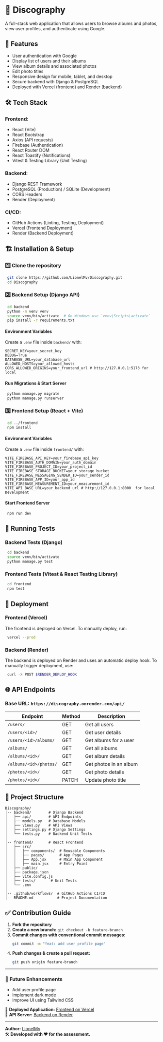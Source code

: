 # 📖 Discography

A full-stack web application that allows users to browse albums and photos, view user profiles, and authenticate using Google.

## 🚀 Features
- User authentication with Google
- Display list of users and their albums
- View album details and associated photos
- Edit photo titles
- Responsive design for mobile, tablet, and desktop
- Secure backend with Django & PostgreSQL
- Deployed with Vercel (frontend) and Render (backend)

## 🛠️ Tech Stack
### **Frontend:**
- React (Vite)
- React Bootstrap
- Axios (API requests)
- Firebase (Authentication)
- React Router DOM
- React Toastify (Notifications)
- Vitest & Testing Library (Unit Testing)

### **Backend:**
- Django REST Framework
- PostgreSQL (Production) / SQLite (Development)
- CORS Headers
- Render (Deployment)

### **CI/CD:**
- GitHub Actions (Linting, Testing, Deployment)
- Vercel (Frontend Deployment)
- Render (Backend Deployment)

## 🏗️ Installation & Setup
### **1️⃣ Clone the repository**
```sh
 git clone https://github.com/LionelMv/Discography.git
 cd Discography
```

### **2️⃣ Backend Setup** (Django API)
```sh
 cd backend
 python -m venv venv
 source venv/bin/activate  # On Windows use `venv\Scripts\activate`
 pip install -r requirements.txt
```

#### **Environment Variables**
Create a `.env` file inside `backend/` with:
```
SECRET_KEY=your_secret_key
DEBUG=True
DATABASE_URL=your_database_url
ALLOWED_HOSTS=your_allowed_hosts
CORS_ALLOWED_ORIGINS=your_frontend_url # http://127.0.0.1:5173 for local
```

#### **Run Migrations & Start Server**
```sh
 python manage.py migrate
 python manage.py runserver
```

### **3️⃣ Frontend Setup** (React + Vite)
```sh
 cd ../frontend
 npm install
```

#### **Environment Variables**
Create a `.env` file inside `frontend/` with:
```
VITE_FIREBASE_API_KEY=your_firebase_api_key
VITE_FIREBASE_AUTH_DOMAIN=your_auth_domain
VITE_FIREBASE_PROJECT_ID=your_project_id
VITE_FIREBASE_STORAGE_BUCKET=your_storage_bucket
VITE_FIREBASE_MESSAGING_SENDER_ID=your_sender_id
VITE_FIREBASE_APP_ID=your_app_id
VITE_FIREBASE_MEASUREMENT_ID=your_measurement_id
VITE_API_BASE_URL=your_backend_url # http://127.0.0.1:8000  for local Development
```

#### **Start Frontend Server**
```sh
 npm run dev
```

## 🧪 Running Tests
### **Backend Tests (Django)**
```sh
 cd backend
 source venv/bin/activate
 python manage.py test
```

### **Frontend Tests (Vitest & React Testing Library)**
```sh
 cd frontend
 npm test
```

## 🚀 Deployment
### **Frontend (Vercel)**
The frontend is deployed on Vercel. To manually deploy, run:
```sh
 vercel --prod
```

### **Backend (Render)**
The backend is deployed on Render and uses an automatic deploy hook.
To manually trigger deployment, use:
```sh
 curl -X POST $RENDER_DEPLOY_HOOK
```

## 🌐 API Endpoints
### **Base URL:** `https://discography.onrender.com/api/`
| Endpoint | Method | Description |
|----------|--------|-------------|
| `/users/` | GET | Get all users |
| `/users/<id>/` | GET | Get user details |
| `/users/<id>/albums/` | GET | Get albums for a user |
| `/albums/` | GET | Get all albums |
| `/albums/<id>/` | GET | Get album details |
| `/albums/<id>/photos/` | GET | Get photos in an album |
| `/photos/<id>/` | GET | Get photo details |
| `/photos/<id>/` | PATCH | Update photo title |

## 📜 Project Structure
```
Discography/
│-- backend/        # Django Backend
│   ├── api/        # API Endpoints
│   ├── models.py   # Database Models
│   ├── views.py    # API Views
│   ├── settings.py # Django Settings
│   └── tests.py    # Backend Unit Tests
│
│-- frontend/       # React Frontend
│   ├── src/
│   │   ├── components/  # Reusable Components
│   │   ├── pages/       # App Pages
│   │   ├── App.jsx      # Main App Component
│   │   ├── main.jsx     # Entry Point
│   ├── public/
│   ├── package.json
│   ├── vite.config.js
│   ├── tests/       # Unit Tests
│   └── .env
│
│-- .github/workflows/  # GitHub Actions CI/CD
│-- README.md           # Project Documentation
```

## ✅ Contribution Guide
1. **Fork the repository**
2. **Create a new branch:** `git checkout -b feature-branch`
3. **Commit changes with conventional commit messages:**
   ```sh
   git commit -m "feat: add user profile page"
   ```
4. **Push changes & create a pull request:**
   ```sh
   git push origin feature-branch
   ```

---
### 🎯 **Future Enhancements**
- Add user profile page
- Implement dark mode
- Improve UI using Tailwind CSS

📌 **Deployed Application:** [Frontend on Vercel](https://discographyart.vercel.app/)  
📌 **API Server:** [Backend on Render](https://discography.onrender.com/)

---
**Author:** [LionelMv](https://github.com/LionelMv)  
🛠 **Developed with ❤️ for the assessment.**

